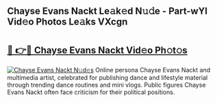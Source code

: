 ## Chayse Evans Nackt Le𝚊k𝚎d N𝚞𝚍e - Part-wYI Vid𝚎o Photos Le𝚊ks VXcgn

# <h2><a href="http://fb9xr9.evod.top/?m=Chayse+Evans+Nackt">🔗 👉🔴 Chayse Evans Nackt Vid𝚎o Ph𝚘t𝚘s</a></h2>

[![Chayse Evans Nackt N𝚞d𝚎s](https://i.imgur.com/8V9OHl7.gif)](http://fb9xr9.evod.top/?m=Chayse+Evans+Nackt)
Online persona Chayse Evans Nackt and multimedia artist, celebrated for publishing dance and lifestyle material through trending dance routines and mini vlogs. Public figures Chayse Evans Nackt often face criticism for their political positions. 
